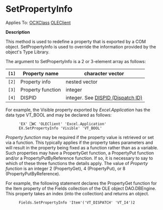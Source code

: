 




<h1 class="heading"><span class="name">SetPropertyInfo</span></h1>

Applies To: [OCXClass](./ocxclass.md) [OLEClient](./oleclient.md)


**Description**


This method is used to redefine a property that is exported by a COM object. SetPropertyInfo is used to override the information provided by the object's Type Library.




The argument to SetPropertyInfo is a  2 or 3-element array as follows:


| `[1]` | Property name | character vector |
| --- | --- | ---  |
| `[2]` | Property info | nested vector |
| `[3]` | Property function | integer |
| `[4]` | DISPID | integer. See [DISPID (Dispatch ID)](../../Miscellaneous/DISPID.htm#DISPID) |




For example, the Visible property exported by *Excel.Application* has the data type VT_BOOL and may be declared as follows:
```apl
      'EX' ⎕WC 'OLEClient' 'Excel.Application'
      EX.SetPropertyInfo 'Visible' 'VT_BOOL'
```



*Property function* may be required if the property value is retrieved or set via a function. This typically applies if the property takes parameters and will result in the property being fixed as a function rather than as a variable. Such properties may have a PropertyGet function, a PropertyPut function and/or a PropertyPutByReference function. If so, it is necessary to say to which of these three functions the details apply. The value of *Property function* is an integer 2 (PropertyGet), 4 (PropertyPut), or 8 (PropertyPutByReference).



For example, the following statement declares the PropertyGet function for the Item property of the Fields collection of the OLE object DAO.DBEngine. This property takes an index (into the collection) and returns an object.
```apl
      Fields.SetPropertyInfo 'Item'('VT_DISPATCH' 'VT_I4')2
```



